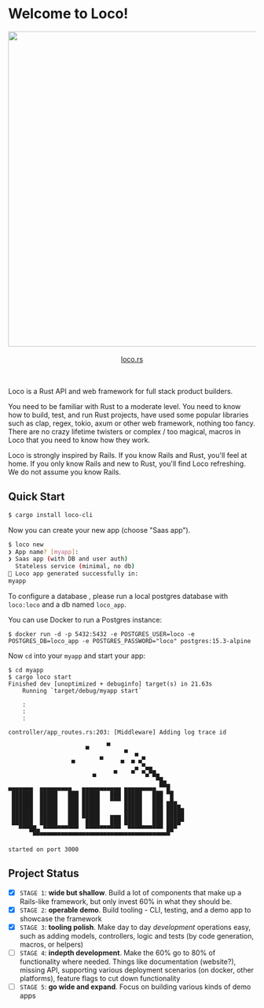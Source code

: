 # Welcome to Loco!

<center>
<img width="640" src="https://github.com/loco-rs/loco/raw/master/media/image.png"/>
</center>
<br/>
<center>
<a href="https://loco.rs">loco.rs</a>
</center>
<br/>
<br/>

Loco is a Rust API and web framework for full stack product builders.

You need to be familiar with Rust to a moderate level. You need to know how to build, test, and run Rust projects, have used some popular libraries such as clap, regex, tokio, axum or other web framework, nothing too fancy. There are no crazy lifetime twisters or complex / too magical, macros in Loco that you need to know how they work.

Loco is strongly inspired by Rails. If you know Rails and Rust, you'll feel at home. If you only know Rails and new to Rust, you'll find Loco refreshing. We do not assume you know Rails.

## Quick Start


```sh
$ cargo install loco-cli
```

Now you can create your new app (choose "Saas app").

```sh
$ loco new
❯ App name? [myapp]:
❯ Saas app (with DB and user auth)
  Stateless service (minimal, no db)
🚂 Loco app generated successfully in:
myapp
```

<div class="infobox">
To configure a database , please run a local postgres database with <code>loco:loco</code> and a db named <code>loco_app</code>.
</div>


You can use Docker to run a Postgres instance:

```
$ docker run -d -p 5432:5432 -e POSTGRES_USER=loco -e POSTGRES_DB=loco_app -e POSTGRES_PASSWORD="loco" postgres:15.3-alpine
```

Now `cd` into your `myapp` and start your app:

```
$ cd myapp
$ cargo loco start
Finished dev [unoptimized + debuginfo] target(s) in 21.63s
    Running `target/debug/myapp start`

    :
    :
    :

controller/app_routes.rs:203: [Middleware] Adding log trace id

                      ▄     ▀
                                 ▀  ▄
                  ▄       ▀     ▄  ▄ ▄▀
                                    ▄ ▀▄▄
                        ▄     ▀    ▀  ▀▄▀█▄
                                          ▀█▄
▄▄▄▄▄▄▄  ▄▄▄▄▄▄▄▄▄   ▄▄▄▄▄▄▄▄▄▄▄ ▄▄▄▄▄▄▄▄▄ ▀▀█
 ██████  █████   ███ █████   ███ █████   ███ ▀█
 ██████  █████   ███ █████   ▀▀▀ █████   ███ ▄█▄
 ██████  █████   ███ █████       █████   ███ ████▄
 ██████  █████   ███ █████   ▄▄▄ █████   ███ █████
 ██████  █████   ███  ████   ███ █████   ███ ████▀
   ▀▀▀██▄ ▀▀▀▀▀▀▀▀▀▀  ▀▀▀▀▀▀▀▀▀▀  ▀▀▀▀▀▀▀▀▀▀ ██▀
       ▀▀▀▀▀▀▀▀▀▀▀▀▀▀▀▀▀▀▀▀▀▀▀▀▀▀▀▀▀▀▀▀▀▀▀▀▀▀▀

started on port 3000
```

## Project Status

- [x] `STAGE 1`: **wide but shallow**. Build a lot of components that make up a Rails-like framework, but only invest 60% in what they should be.
- [x] `STAGE 2`: **operable demo**. Build tooling - CLI, testing, and a demo app to showcase the framework
- [x] `STAGE 3`: **tooling polish**. Make day to day _development_ operations easy, such as adding models, controllers, logic and tests (by code generation, macros, or helpers)
- [ ] `STAGE 4`: **indepth development**. Make the 60% go to 80% of functionality where needed. Things like documentation (website?), missing API, supporting various deployment scenarios (on docker, other platforms), feature flags to cut down functionality
- [ ] `STAGE 5`: **go wide and expand**. Focus on building various kinds of demo apps

